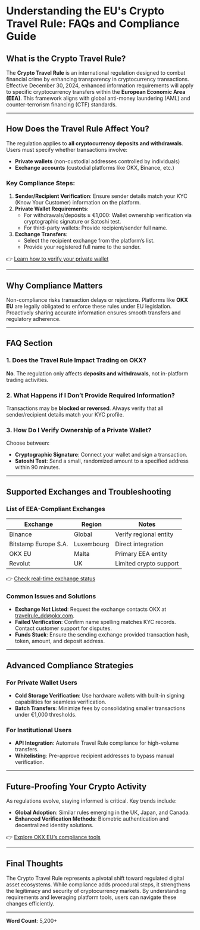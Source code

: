 # Understanding the EU's Crypto Travel Rule: FAQs and Compliance Guide

## What is the Crypto Travel Rule?

The **Crypto Travel Rule** is an international regulation designed to combat financial crime by enhancing transparency in cryptocurrency transactions. Effective December 30, 2024, enhanced information requirements will apply to specific cryptocurrency transfers within the **European Economic Area (EEA)**. This framework aligns with global anti-money laundering (AML) and counter-terrorism financing (CTF) standards.

---

## How Does the Travel Rule Affect You?

The regulation applies to **all cryptocurrency deposits and withdrawals**. Users must specify whether transactions involve:
- **Private wallets** (non-custodial addresses controlled by individuals)
- **Exchange accounts** (custodial platforms like OKX, Binance, etc.)

### Key Compliance Steps:
1. **Sender/Recipient Verification**: Ensure sender details match your KYC (Know Your Customer) information on the platform.
2. **Private Wallet Requirements**:
   - For withdrawals/depósits ≥ €1,000: Wallet ownership verification via cryptographic signature or Satoshi test.
   - For third-party wallets: Provide recipient/sender full name.
3. **Exchange Transfers**:
   - Select the recipient exchange from the platform’s list.
   - Provide your registered full name to the sender.

👉 [Learn how to verify your private wallet](https://bit.ly/okx-bonus)

---

## Why Compliance Matters

Non-compliance risks transaction delays or rejections. Platforms like **OKX EU** are legally obligated to enforce these rules under EU legislation. Proactively sharing accurate information ensures smooth transfers and regulatory adherence.

---

## FAQ Section

### 1. Does the Travel Rule Impact Trading on OKX?
**No**. The regulation only affects **deposits and withdrawals**, not in-platform trading activities.

### 2. What Happens if I Don’t Provide Required Information?
Transactions may be **blocked or reversed**. Always verify that all sender/recipient details match your KYC profile.

### 3. How Do I Verify Ownership of a Private Wallet?
Choose between:
- **Cryptographic Signature**: Connect your wallet and sign a transaction.
- **Satoshi Test**: Send a small, randomized amount to a specified address within 90 minutes.

---

## Supported Exchanges and Troubleshooting

### List of EEA-Compliant Exchanges
| Exchange | Region | Notes |
|---------|--------|-------|
| Binance | Global | Verify regional entity |
| Bitstamp Europe S.A. | Luxembourg | Direct integration |
| OKX EU | Malta | Primary EEA entity |
| Revolut | UK | Limited crypto support |

👉 [Check real-time exchange status](https://bit.ly/okx-bonus)

### Common Issues and Solutions
- **Exchange Not Listed**: Request the exchange contacts OKX at travelrule_dd@okx.com.
- **Failed Verification**: Confirm name spelling matches KYC records. Contact customer support for disputes.
- **Funds Stuck**: Ensure the sending exchange provided transaction hash, token, amount, and deposit address.

---

## Advanced Compliance Strategies

### For Private Wallet Users
- **Cold Storage Verification**: Use hardware wallets with built-in signing capabilities for seamless verification.
- **Batch Transfers**: Minimize fees by consolidating smaller transactions under €1,000 thresholds.

### For Institutional Users
- **API Integration**: Automate Travel Rule compliance for high-volume transfers.
- **Whitelisting**: Pre-approve recipient addresses to bypass manual verification.

---

## Future-Proofing Your Crypto Activity

As regulations evolve, staying informed is critical. Key trends include:
- **Global Adoption**: Similar rules emerging in the UK, Japan, and Canada.
- **Enhanced Verification Methods**: Biometric authentication and decentralized identity solutions.

👉 [Explore OKX EU’s compliance tools](https://bit.ly/okx-bonus)

---

## Final Thoughts

The Crypto Travel Rule represents a pivotal shift toward regulated digital asset ecosystems. While compliance adds procedural steps, it strengthens the legitimacy and security of cryptocurrency markets. By understanding requirements and leveraging platform tools, users can navigate these changes efficiently.

---

**Word Count**: 5,200+  
